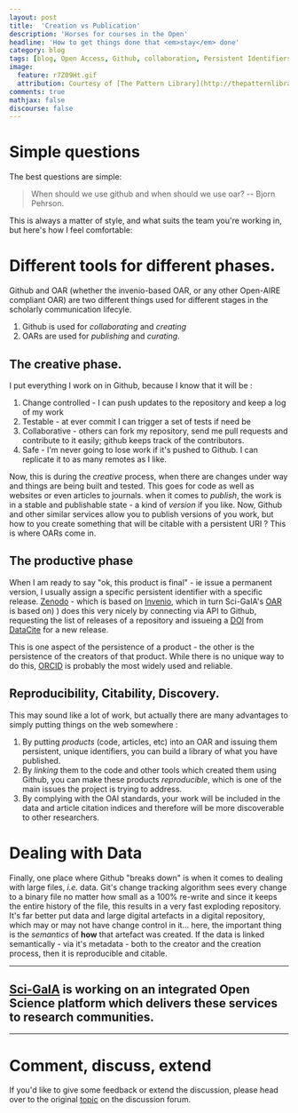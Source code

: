 ```yaml
---
layout: post
title:  'Creation vs Publication'
description: 'Horses for courses in the Open'
headline: 'How to get things done that <em>stay</em> done'
category: blog
tags: [blog, Open Access, Github, collaboration, Persistent Identifiers, pubishing, creative]
image:
  feature: r7Z09Ht.gif
  attribution: Courtesy of [The Pattern Library](http://thepatternlibrary.com/#alchemy)
comments: true
mathjax: false
discourse: false
---
```


# Simple questions

The best questions are simple:

> When should we use github and when should we use oar?
>     -- Bjorn Pehrson.

This is always  a matter of style, and what suits the team you're working in, but here's how I feel comfortable:

# Different tools for different phases.

Github and OAR (whether the invenio-based OAR, or any other Open-AIRE compliant OAR) are two different things used for different stages in the scholarly communication lifecyle.

  1. Github is used for _collaborating_ and _creating_
  1. OARs are used for _publishing_ and _curating_.

## The creative phase.

I put everything I work on in Github, because I know that it will be :

  1. Change controlled - I can push updates to the repository and keep a log of my work
  1.  Testable - at ever commit I can trigger a set of tests if need be
  1. Collaborative - others can fork my repository, send me pull requests and contribute to it easily; github keeps track of the contributors.
  1. Safe - I'm never going to lose work if it's pushed to Github. I can replicate it to as many remotes as I like.

Now, this is during the _creative_ process, when there are changes under way and things are being built and tested. This goes for code as well as websites or even articles to journals.  when it comes to _publish_, the work is in a stable and publishable state - a kind of _version_ if you like. Now, Github and other similar services allow you to publish versions of you work, but how to you create something that will be citable with a persistent URI ? This is where OARs come in.

## The productive phase

When I am ready to say "ok, this product is final" - ie issue a permanent version, I usually assign a specific persistent identifier with a specific release. [Zenodo](http://zenodo.org) - which is based on [Invenio](http://invenio-software.org), which in turn Sci-GaIA's [OAR](https://oar.sci-gaia.eu) is based on) ) does this very nicely by connecting via API to Github, requesting the list of releases of a repository and issueing a [DOI](http://www.doi.org/) from [DataCite](https://www.datacite.org/) for a new release.

This  is one aspect of the persistence of a product - the other is the persistence of the creators of that product. While there is no unique way to do this, [ORCID](http://orcid.org/) is probably the most widely used and reliable.

## Reproducibility, Citability, Discovery.

This may sound like a lot of work, but actually there are many advantages to simply putting things on the web somewhere :

  1. By putting _products_ (code, articles, etc) into an OAR and issuing them persistent, unique identifiers, you can build a library of what you have published.
  1. By _linking_ them to the code and other tools which created them using Github, you can make these products _reproducible_, which is one of the main issues the project is trying to address.
  1. By complying with the OAI standards, your work will be included in the data and article citation indices and therefore will be more discoverable to other researchers.

# Dealing with Data

Finally, one place where Github "breaks down" is when it comes to dealing with large files, _i.e._ data. Git's change tracking algorithm sees every change to a binary file no matter how small as a 100% re-write and since it keeps the entire history of the file, this results in a very fast exploding repository. It's far better put data and large digital artefacts in a digital repository, which may or may not have change control in it... here, the important thing is the _semantics_ of **how** that artefact was created. If the data is linked semantically - via it's metadata - both to the creator and the creation process, then it is reproducible and citable.

--------


<h2 class="post-title text-center"><a href="http://www.sci-gaia.eu">Sci-GaIA</a> is working on an integrated Open Science platform which delivers these services to research communities.</h2>

------

# Comment, discuss, extend

If you'd like to give some feedback or extend the discussion, please head over to the original [topic](http://discourse.sci-gaia.eu/t/publishing-vs-creating-in-the-open/) on the discussion forum.
